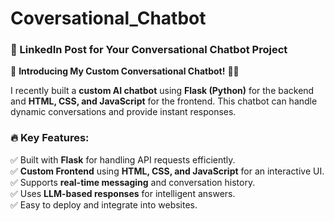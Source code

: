 # Coversational_Chatbot
### **🚀 LinkedIn Post for Your Conversational Chatbot Project**  

🔹 **Introducing My Custom Conversational Chatbot!** 🤖💬  

I recently built a **custom AI chatbot** using **Flask (Python)** for the backend and **HTML, CSS, and JavaScript** for the frontend. This chatbot can handle dynamic conversations and provide instant responses.  

### **🔥 Key Features:**  
✅ Built with **Flask** for handling API requests efficiently.  
✅ **Custom Frontend** using **HTML, CSS, and JavaScript** for an interactive UI.  
✅ Supports **real-time messaging** and conversation history.  
✅ Uses **LLM-based responses** for intelligent answers.  
✅ Easy to deploy and integrate into websites.  

